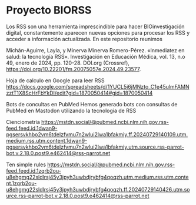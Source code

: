# Proyecto BIORSS

Los RSS son una herramienta imprescindible para hacer BIOinvestigación digital, constantemente aparecen nuevas opciones para procesar los RSS y acceder a información actualizada. En este repositorio reunimos



Michán-Aguirre, Layla, y Minerva Minerva Romero-Pérez. «Inmediatez en salud: la tecnología RSS». Investigación en Educación Médica, vol. 13, n.o 49, enero de 2024, pp. 120-28. DOI.org (Crossref), https://doi.org/10.22201/fm.20075057e.2024.49.23577.

Hoja de calculo en Google para leer RSS 
https://docs.google.com/spreadsheets/d/1YUCL5i6jMNzto_C1e45ulmFAMNzztT1X8ScHrFbYkDI/edit?gid=1870050414#gid=1870050414

Bots de concultas en PubMed
Hemos generado bots con consultas de PubMed en Mastodon utilizando la tecnología de RSS

Cienciometría https://mstdn.social/@pubmed.ncbi.nlm.nih.gov.rss-feed.feed.id.1dwan9-pgsersvkhbo2vm6tdelzfvmu7n2wlui2lwa1bfakmiy.ff.20240729140109.utm.medium.rss.utm.content.1dwan9-pgsersvkhbo2vm6tdelzfvmu7n2wlui2lwa1bfakmiy.utm.source.rss-parrot-bot.v.2.18.0.post9.e462414@rss-parrot.net


Ten simple rules
https://mstdn.social/@pubmed.ncbi.nlm.nih.gov.rss-feed.feed.id.1zqrb2ou-u8ehgmg22sldlrsj45y3jpyh3uwbdjrybfg4qoqzh.utm.medium.rss.utm.content.1zqrb2ou-u8ehgmg22sldlrsj45y3jpyh3uwbdjrybfg4qoqzh.ff.20240729140426.utm.source.rss-parrot-bot.v.2.18.0.post9.e462414@rss-parrot.net
